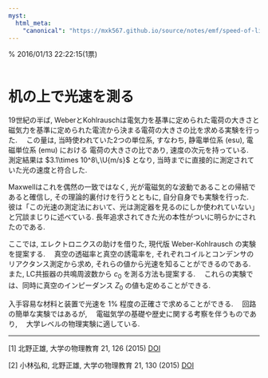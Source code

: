 ```yaml
---
myst:
  html_meta:
    "canonical": "https://mxk567.github.io/source/notes/emf/speed-of-light.html"
---
```


% 2016/01/13 22:22:15(1票)
```{tags} ノート, 電磁気学, 光速
```
# 机の上で光速を測る

19世紀の半ば,  WeberとKohlrauschは電気力を基準に定められた電荷の大きさと
磁気力を基準に定められた電流から決まる電荷の大きさの比を求める実験を行った.　
この量は, 当時使われていた2つの単位系, すなわち, 静電単位系 (esu), 電磁単位系 (emu) における
電荷の大きさの比であり, 速度の次元を持っている.  
測定結果は $3.1\times 10^8\,\U{m/s}$ となり, 当時までに直接的に測定されていた光の速度と符合した.　

Maxwellはこれを偶然の一致ではなく, 光が電磁気的な波動であることの帰結であると確信し,
その理論的裏付けを行うとともに, 自分自身でも実験を行った.　
彼は「この光速の測定法において、光は測定器を見るのにしか使われていない」と冗談まじりに述べている.
長年追求されてきた光の本性がついに明らかにされたのである.

ここでは, エレクトロニクスの助けを借りた, 現代版 Weber-Kohlrausch の実験を提案する.　
真空の透磁率と真空の誘電率を, それぞれコイルとコンデンサのリアクタンス測定から求め,
それらの値から光速を知ることができるのである.　
また, LC共振器の共鳴周波数から $c_0$ を測る方法も提案する.　
これらの実験では、同時に真空のインピーダンス $Z_0$ の値も定めることができる.

入手容易な材料と装置で光速を 1% 程度の正確さで求めることができる.　
回路の簡単な実験ではあるが, 　電磁気学の基礎や歴史に関する考察を伴うものであり,　
大学レベルの物理実験に適している.

---

[1] 北野正雄, 大学の物理教育 21, 126 (2015) [DOI](https://doi.org/10.11316/peu.21.3_126)

[2] 小林弘和, 北野正雄, 大学の物理教育 21, 130 (2015) [DOI](https://doi.org/10.11316/peu.21.3_130)
